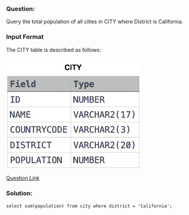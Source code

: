 ### Question:

Query the total population of all cities in CITY where District is California.

### Input Format

The CITY table is described as follows:

![alt text](images/1449729804-f21d187d0f-CITY.jpg)

[Question Link](https://www.hackerrank.com/challenges/revising-aggregations-sum/problem?isFullScreen=true)

### Solution:
```
select sum(population) from city where district = 'California';
```
